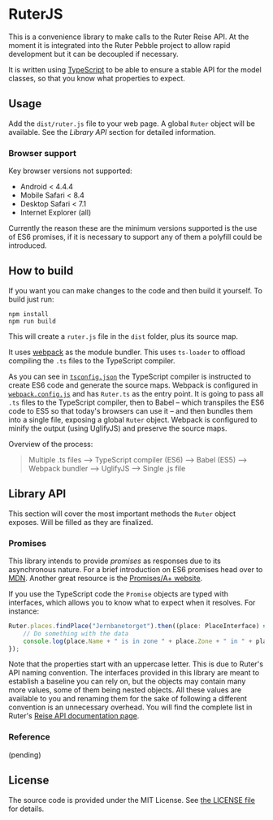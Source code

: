 # RuterJS

This is a convenience library to make calls to the Ruter Reise API. At the moment it is integrated into the Ruter Pebble
project to allow rapid development but it can be decoupled if necessary.

It is written using [TypeScript](http://www.typescriptlang.org) to be able to ensure a stable API for the model classes,
so that you know what properties to expect.

## Usage

Add the `dist/ruter.js` file to your web page. A global `Ruter` object will be available. See the _Library API_ section
for detailed information.

### Browser support

Key browser versions not supported:
- Android < 4.4.4
- Mobile Safari < 8.4
- Desktop Safari < 7.1
- Internet Explorer (all)

Currently the reason these are the minimum versions supported is the use of ES6 promises, if it is necessary to support
any of them a polyfill could be introduced.

## How to build

If you want you can make changes to the code and then build it yourself. To build just run:

```
npm install
npm run build
```

This will create a `ruter.js` file in the `dist` folder, plus its source map.

It uses [webpack](http://webpack.github.io) as the module bundler. This uses `ts-loader` to offload compiling the `.ts`
files to the TypeScript compiler.

As you can see in [`tsconfig.json`](tsconfig.json) the TypeScript compiler is instructed to create ES6 code and generate
the source maps. Webpack is configured in [`webpack.config.js`](webpack.config.js) and has `Ruter.ts` as the entry point.
It is going to pass all `.ts` files to the TypeScript compiler, then to Babel – which transpiles the ES6 code to ES5 so
that today's browsers can use it – and then bundles them into a single file, exposing a global `Ruter` object. Webpack
is configured to minify the output (using UglifyJS) and preserve the source maps.

Overview of the process:

> Multiple .ts files ––> TypeScript compiler (ES6) ––> Babel (ES5) ––> Webpack bundler  ––> UglifyJS ––> Single .js file

## Library API

This section will cover the most important methods the `Ruter` object exposes. Will be filled as they are finalized.

### Promises

This library intends to provide _promises_ as responses due to its asynchronous nature. For a brief introduction on ES6
promises head over to [MDN](https://developer.mozilla.org/en-US/docs/Web/JavaScript/Reference/Global_Objects/Promise).
Another great resource is the [Promises/A+ website](https://promisesaplus.com).

If you use the TypeScript code the `Promise` objects are typed with interfaces, which allows you to know what to expect
when it resolves. For instance:

```typescript
Ruter.places.findPlace("Jernbanetorget").then((place: PlaceInterface) => {
    // Do something with the data
    console.log(place.Name + " is in zone " + place.Zone + " in " + place.District);
});
```

Note that the properties start with an uppercase letter. This is due to Ruter's API naming convention. The interfaces
provided in this library are meant to establish a baseline you can rely on, but the objects may contain many more values,
some of them being nested objects. All these values are available to you and renaming them for the sake of following a
different convention is an unnecessary overhead.
You will find the complete list in Ruter's [Reise API documentation page](http://reisapi.ruter.no/help).

### Reference

(pending)

## License

The source code is provided under the MIT License. See [the LICENSE file](LICENSE) for details.
